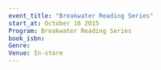 ```yaml
---
event_title: "Breakwater Reading Series"
start_at: October 16 2015
Program: Breakwater Reading Series
book_isbn: 
Genre: 
Venue: In-store
---
```

